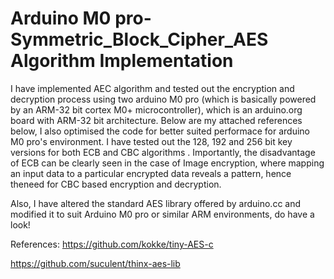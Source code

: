 # Arduino M0 pro- Symmetric_Block_Cipher_AES Algorithm Implementation

I have implemented AEC algorithm and tested out the encryption and decryption process using two arduino M0 pro (which is basically powered by an  ARM-32 bit cortex M0+ microcontroller), which is an arduino.org board with ARM-32 bit architecture. Below are my attached references below, I also optimised the code for better suited performace for arduino M0 pro's environment. I have tested out the 128, 192 and 256 bit key versions for both ECB and CBC algorithms . Importantly, the disadvantage of ECB can be clearly seen in the case of Image encryption, where mapping an input data to a particular encrypted data reveals a pattern, hence theneed for CBC based encryption and decryption.

Also, I have altered the standard AES library offered by arduino.cc and modified it to suit Arduino M0 pro or similar ARM environments, do have a look!

References:
https://github.com/kokke/tiny-AES-c

https://github.com/suculent/thinx-aes-lib
 



